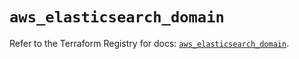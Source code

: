 # `aws_elasticsearch_domain`

Refer to the Terraform Registry for docs: [`aws_elasticsearch_domain`](https://registry.terraform.io/providers/hashicorp/aws/6.2.0/docs/resources/elasticsearch_domain).
